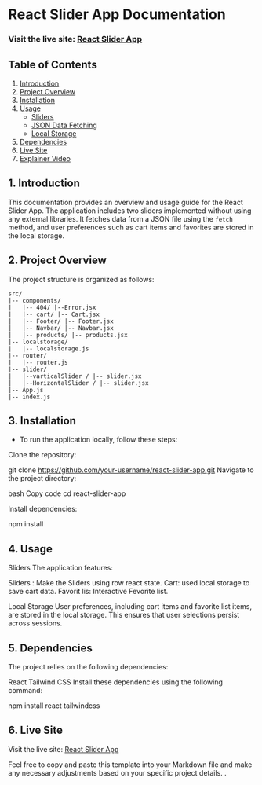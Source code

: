 # React Slider App Documentation

### Visit the live site: [React Slider App](https://unitybytes.netlify.app/)

## Table of Contents

1. [Introduction](#introduction)
2. [Project Overview](#project-overview)
3. [Installation](#installation)
4. [Usage](#usage)
   - [Sliders](#sliders)
   - [JSON Data Fetching](#json-data-fetching)
   - [Local Storage](#local-storage)
5. [Dependencies](#dependencies)
6. [Live Site](#live-site)
7. [Explainer Video](#explainer-video)

## 1. Introduction

This documentation provides an overview and usage guide for the React Slider App. The application includes two sliders implemented without using any external libraries. It fetches data from a JSON file using the `fetch` method, and user preferences such as cart items and favorites are stored in the local storage.


## 2. Project Overview

The project structure is organized as follows:

```plaintext
src/
|-- components/
|   |-- 404/ |--Error.jsx
|   |-- cart/ |-- Cart.jsx
|   |-- Footer/ |-- Footer.jsx
|   |-- Navbar/ |-- Navbar.jsx
|   |-- products/ |-- products.jsx
|-- localstorage/
|   |-- localstorage.js
|-- router/
|   |-- router.js
|-- slider/
|   |--varticalSlider / |-- slider.jsx
|   |--HorizontalSlider / |-- slider.jsx
|-- App.js
|-- index.js
```

## 3. Installation

- To run the application locally, follow these steps:

Clone the repository:


git clone https://github.com/your-username/react-slider-app.git
Navigate to the project directory:

bash
Copy code
cd react-slider-app

Install dependencies:

npm install

## 4. Usage

Sliders
The application features:

 Sliders : Make the Sliders using row react state.
 Cart: used local storage to save cart data.
 Favorit lis: Interactive Fevorite list.

Local Storage
User preferences, including cart items and favorite list items, are stored in the local storage. This ensures that user selections persist across sessions.

## 5. Dependencies

The project relies on the following dependencies:

React
Tailwind CSS
Install these dependencies using the following command:

 
npm install react tailwindcss

## 6. Live Site

Visit the live site: [React Slider App](https://unitybytes.netlify.app/)


Feel free to copy and paste this template into your Markdown file and make any necessary adjustments based on your specific project details.
. 
